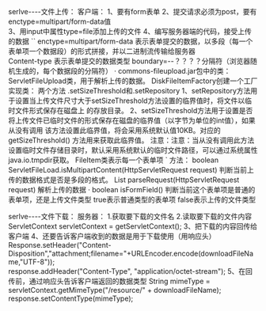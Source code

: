 serlve----文件上传：
      客户端：
          1、要有form表单
          2、提交请求必须为post，要有enctype=multipart/form-data值  
          3、用input中属性type=file添加上传的文件
          4、编写服务器端的代码，接受上传的数据
      ``
      enctype=multipart/form-data 表示表单提交的数据，以多段（每一个表单项一个数据段）的形式拼接，并以二进制流传输给服务器  
      Content-type 表示表单提交的数据类型  boundary=--？？？？分隔符（浏览器随机生成的，每个数据段的分隔符）
        ·
      commons-fileupload.jar包中的类：
            ServletFileUpload类，用于解析上传的数据。
                  DiskFileItemFactory创建一个工厂实现类：
                        两个方法 .setSizeThreshold和.setRepository
                            1、setRepository方法用于设置当上传文件尺寸大于setSizeThreshold方法设置的临界值时，将文件以临时文件形式保存在磁盘上
                              的存放目录。
                            2、setSizeThreshold方法用于设置是否将上传文件已临时文件的形式保存在磁盘的临界值（以字节为单位的int值），如果从没有调用
                                该方法设置此临界值，将会采用系统默认值10KB。对应的getSizeThreshold() 方法用来获取此临界值。
                  注意：注意：当从没有调用此方法设置临时文件存储目录时，默认采用系统默认的临时文件路径，可以通过系统属性 java.io.tmpdir获取。
            FileItem类表示每一个表单项
                `
            方法：
                boolean ServletFileLoad.isMultipartContent(HttpServletRequest request) 判断当前上传的数据格式是否是多段的格式。
                List<FileItem> parseRequest(HttpServletRequest request) 解析上传的数据
                ·
                boolean isFormField() 判断当前这个表单项是普通的表单项，还是上传文件类型
                    true表示普通类型的表单项   false表示上传的文件类型
                    
                    
                    
                    
serlve----文件下载：
        服务器：
            1.获取要下载的文件名
            2.读取要下载的文件内容
            ServletContext servletContext = getServletContext();
            3、把下载的内容回传给客户端
            4、还要告诉客户端收到的数据是用于下载使用（用响应头）
                Response.setHeader("Content-Disposition","attachment;filename="+URLEncoder.encode(downloadFileName,"UTF-8"));          
                response.addHeader("Content-Type", "application/octet-stream");
            5、在回传前，通过响应头告诉客户端返回的数据类型
                 String mimeType = servletContext.getMimeType("/resource/" + downloadFileName);
                 response.setContentType(mimeType);